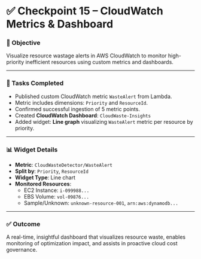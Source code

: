# ✅ Checkpoint 15 – CloudWatch Metrics & Dashboard

### 🎯 Objective
Visualize resource wastage alerts in AWS CloudWatch to monitor high-priority inefficient resources using custom metrics and dashboards.

---

### 🔧 Tasks Completed
- Published custom CloudWatch metric `WasteAlert` from Lambda.
- Metric includes dimensions: `Priority` and `ResourceId`.
- Confirmed successful ingestion of 5 metric points.
- Created **CloudWatch Dashboard**: `CloudWaste-Insights`
- Added widget: **Line graph** visualizing `WasteAlert` metric per resource by priority.

---

### 📊 Widget Details
- **Metric**: `CloudWasteDetector/WasteAlert`
- **Split by**: `Priority`, `ResourceId`
- **Widget Type**: Line chart
- **Monitored Resources**:
  - EC2 Instance: `i-099988...`
  - EBS Volume: `vol-09876...`
  - Sample/Unknown: `unknown-resource-001`, `arn:aws:dynamodb...`

---

### ✅ Outcome
A real-time, insightful dashboard that visualizes resource waste, enables monitoring of optimization impact, and assists in proactive cloud cost governance.

